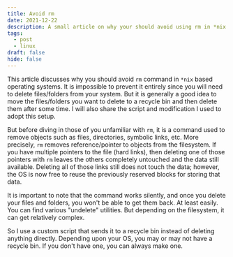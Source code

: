 ```yaml
---
title: Avoid rm
date: 2021-12-22
description: A small article on why your should avoid using rm in *nix based OS whenever possible.
tags:
  - post
  - linux
draft: false
hide: false
---
```


This article discusses why you should avoid `rm` command in `*nix` based operating systems. It is impossible to prevent it entirely since you will need to delete files/folders from your system. But it is generally a good idea to move the files/folders you want to delete to a recycle bin and then delete them after some time. I will also share the script and modification I used to adopt this setup.

But before diving in those of you unfamiliar with `rm`, it is a command used to remove objects such as files, directories, symbolic links, etc. More precisely, `rm` removes reference/pointer to objects from the filesystem. If you have multiple pointers to the file (hard links), then deleting one of those pointers with `rm` leaves the others completely untouched and the data still available. Deleting all of those links still does not touch the data; however, the OS is now free to reuse the previously reserved blocks for storing that data.

It is important to note that the command works silently, and once you delete your files and folders, you won't be able to get them back. At least easily. You can find various "undelete" utilities. But depending on the filesystem, it can get relatively complex.

So I use a custom script that sends it to a recycle bin instead of deleting anything directly. Depending upon your OS, you may or may not have a recycle bin. If you don't have one, you can always make one.
